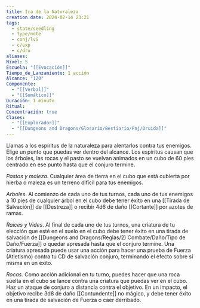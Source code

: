```yaml
---
title: Ira de la Naturaleza
creation date: 2024-02-14 23:21
tags:
  - state/seedling
  - type/note
  - conj/lv5
  - c/exp
  - c/dru
aliases: 
Nivel: 5
Escuela: "[[Evocación]]"
Tiempo_de_Lanzamiento: 1 acción
Alcance: "120"
Componente:
  - "[[Verbal]]"
  - "[[Somático]]"
Duración: 1 minuto
Ritual: 
Concentración: true
Clases:
  - "[[Explorador]]"
  - "[[Dungeons and Dragons/Glosario/Bestiario/Pnj/Druida]]"
---
```

Llamas a los espíritus de la naturaleza para alentarlos contra tus enemigos. Elige un punto que puedas ver dentro del alcance. Los espíritus causan que los árboles, las rocas y el pasto se vuelvan animados en un cubo de 60 pies centrado en ese punto hasta que el conjuro termine.

*Pastos y maleza*. Cualquier área de tierra en el cubo que está cubierta por hierba o maleza es un terreno difícil para tus enemigos.

*Arboles*. Al comienzo de cada uno de tus turnos, cada uno de tus enemigos a 10 pies de cualquier árbol en el cubo debe tener éxito en una [[Tirada de Salvación]] de [[Destreza]] o recibir 4d6 de daño [[Cortante]] por azotes de ramas.

*Raíces y Vides*. Al final de cada uno de tus turnos, una criatura de tu elección que esté en el suelo en el cubo debe tener éxito en una tirada de salvación de [[Dungeons and Dragons/Reglas/2) Combate/Daño/Tipo de Daño/Fuerza]] o quedar apresada hasta que el conjuro termine. Una criatura apresada puede usar una acción para hacer una prueba de Fuerza (Atletismo) contra tu CD de salvación conjuro, terminando el efecto sobre sí misma en un éxito.

*Rocas*. Como acción adicional en tu turno, puedes hacer que una roca suelta en el cubo se lance contra una criatura que puedas ver en el cubo. Haz un ataque de conjuro a distancia contra el objetivo. En un impacto, el objetivo recibe 3d8 de daño [[Contundente]] no mágico, y debe tener éxito en una tirada de salvación de Fuerza o caer derribado.
